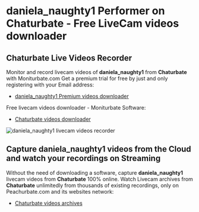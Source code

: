 # daniela_naughty1 Performer on Chaturbate - Free LiveCam videos downloader

## Chaturbate Live Videos Recorder

Monitor and record livecam videos of **daniela_naughty1** from **Chaturbate** with Moniturbate.com
Get a premium trial for free by just and only registering with your Email address:
* [daniela_naughty1 Premium videos downloader](https://moniturbate.com/request-demo-licence-key.html)

Free livecam videos downloader - Moniturbate Software:
* [Chaturbate videos downloader](https://moniturbate.com/moniturbate-download-software.html)

![daniela_naughty1 livecam videos recorder](https://peachurnet.com/templates/moniturbate-software.png)


## Capture daniela_naughty1 videos from the Cloud and watch your recordings on Streaming

Without the need of downloading a software, capture **daniela_naughty1** livecam videos from **Chaturbate** 100% online.
Watch Livecam archives from **Chaturbate** unlimitedly from thousands of existing recordings, only on Peachurbate.com and its websites network:
* [Chaturbate videos archives](https://peachurnet.com/)